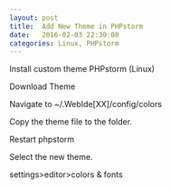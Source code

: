 ```yaml
---
layout: post
title:  Add New Theme in PHPstorm
date:   2016-02-03 22:30:00
categories: Linux, PHPstorm
---
```


Install custom theme PHPstorm (Linux)

Download Theme

Navigate to ~/.WebIde[XX]/config/colors

Copy the theme file to the folder.

Restart phpstorm

Select the new theme.

settings>editor>colors & fonts
